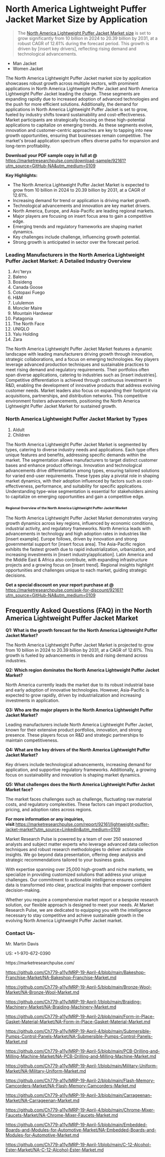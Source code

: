 <h1>North America Lightweight Puffer Jacket Market&nbsp;Size by Application</h1><blockquote><p>The <a href="https://marketresearchpulse.com/download-sample/92161?utm_source=GitHub-NA&amp;utm_medium=0109">North America Lightweight Puffer Jacket Market size</a> is set to grow significantly from 10 billion in 2024 to 20.39 billion by 2031, at a robust CAGR of 12.61% during the forecast period. This growth is driven by [insert key drivers], reflecting rising demand and technological advancements.</p></blockquote><ul><li>Man Jacket<li> Women Jacket</li></ul><p>The North America Lightweight Puffer Jacket market size by application showcases robust growth across multiple sectors, with prominent applications in North America Lightweight Puffer Jacket and North America Lightweight Puffer Jacket leading the charge. These segments are expanding rapidly due to increased adoption of advanced technologies and the push for more efficient solutions. Additionally, the demand for applications in North America Lightweight Puffer Jacket is set to grow, fueled by industry shifts toward sustainability and cost-effectiveness. Market participants are strategically focusing on these high-potential applications to capitalize on emerging trends. As these segments evolve, innovation and customer-centric approaches are key to tapping into new growth opportunities, ensuring that businesses remain competitive. The market's broad application spectrum offers diverse paths for expansion and long-term profitability.</p><p><strong>Download your PDF sample copy in full at @ </strong><a href="https://marketresearchpulse.com/download-sample/92161?utm_source=GitHub-NA&amp;utm_medium=0109">https://marketresearchpulse.com/download-sample/92161?utm_source=GitHub-NA&amp;utm_medium=0109</a></p><p><strong>Key Highlights: </strong></p><ul><li>The North America Lightweight Puffer Jacket Market is expected to grow from 10 billion in 2024 to 20.39 billion by 2031, at a CAGR of 12.61%.</li><li>Increasing demand for trend or application is driving market growth.</li><li>Technological advancements and innovation are key market drivers.</li><li>North America, Europe, and Asia-Pacific are leading regional markets.</li><li>Major players are focusing on insert focus area to gain a competitive edge.</li><li>Emerging trends and regulatory frameworks are shaping market dynamics.</li><li>Key challenges include challenge, influencing growth potential.</li><li>Strong growth is anticipated in sector over the forecast period.</li></ul><h3>Leading Manufacturers in the North America Lightweight Puffer Jacket Market: A Detailed Industry Overview</h3><ol><li>Arc'teryx</li><li>Baleno</li><li>Bosideng</li><li>Canada Goose</li><li>Cotopaxi Fuego</li><li>H&M</li><li>Lululemon</li><li>Moncler Maire</li><li>Mountain Hardwear</li><li>Patagonia</li><li>The North Face</li><li>UNIQLO</li><li>Yalu Holding</li><li>Zara</li></ol><div class="flex max-w-full flex-col flex-grow"><div class="min-h-8 text-message flex w-full flex-col items-end gap-2 whitespace-normal break-words [.text-message+&amp;]:mt-5" dir="auto" data-message-author-role="assistant" data-message-id="fd8432e4-4910-450d-b182-61b7bfb0a01f" data-message-model-slug="gpt-4o"><div class="flex w-full flex-col gap-1 empty:hidden first:pt-[3px]"><div class="markdown prose w-full break-words dark:prose-invert light"><p>The North America Lightweight Puffer Jacket Market features a dynamic landscape with leading manufacturers driving growth through innovation, strategic collaborations, and a focus on emerging technologies. Key players leverage advanced production techniques and sustainable practices to meet rising demand and regulatory requirements. Their portfolios often span diverse applications, catering to industries such as [insert industries]. Competitive differentiation is achieved through continuous investment in R&amp;D, enabling the development of innovative products that address evolving customer needs. Market leaders also focus on expanding their footprint via acquisitions, partnerships, and distribution networks. This competitive environment fosters advancements, positioning the North America Lightweight Puffer Jacket Market for sustained growth.</p></div></div></div></div><h3>North America Lightweight Puffer Jacket Market by Types</h3><ol><li>Aldult<li> Children</li></ol><div class="flex max-w-full flex-col flex-grow"><div class="min-h-8 text-message flex w-full flex-col items-end gap-2 whitespace-normal break-words [.text-message+&amp;]:mt-5" dir="auto" data-message-author-role="assistant" data-message-id="084470be-0bb7-4664-bddf-5156b4f41249" data-message-model-slug="gpt-4o-mini"><div class="flex w-full flex-col gap-1 empty:hidden first:pt-[3px]"><div class="markdown prose w-full break-words dark:prose-invert light"><p>The North America Lightweight Puffer Jacket Market is segmented by types, catering to diverse industry needs and applications. Each type offers unique features and benefits, addressing specific demands within the market. The segmentation allows manufacturers to target distinct customer bases and enhance product offerings. Innovation and technological advancements drive differentiation among types, ensuring tailored solutions for varied end-user requirements. These types play a pivotal role in shaping market dynamics, with their adoption influenced by factors such as cost-effectiveness, performance, and suitability for specific applications. Understanding type-wise segmentation is essential for stakeholders aiming to capitalize on emerging opportunities and gain a competitive edge.</p></div></div></div></div><h3><span style="font-size: 11px;">Regional Overview of the North America Lightweight Puffer Jacket Market</span></h3><div class="flex max-w-full flex-col flex-grow"><div class="min-h-8 text-message flex w-full flex-col items-end gap-2 whitespace-normal break-words [.text-message+&amp;]:mt-5" dir="auto" data-message-author-role="assistant" data-message-id="e9038762-ce64-4e30-91c9-9bd413514231" data-message-model-slug="gpt-4o-mini"><div class="flex w-full flex-col gap-1 empty:hidden first:pt-[3px]"><div class="markdown prose w-full break-words dark:prose-invert light"><p>The North America Lightweight Puffer Jacket Market demonstrates varying growth dynamics across key regions, influenced by economic conditions, industrial activity, and regulatory frameworks. North America leads with advancements in technology and high adoption rates in industries like [insert example]. Europe follows, driven by innovation and strong governmental support for [insert focus area]. The Asia-Pacific region exhibits the fastest growth due to rapid industrialization, urbanization, and increasing investments in [insert industry/application]. Latin America and the Middle East &amp; Africa also contribute, with expanding infrastructure projects and a growing focus on [insert trend]. Regional insights highlight opportunities and challenges unique to each market, guiding strategic decisions.</p></div></div></div></div><p><strong>Get a special discount on your report purchase at @ </strong><a href="https://marketresearchpulse.com/ask-for-discount/92161?utm_source=GitHub-NA&amp;utm_medium=0109">https://marketresearchpulse.com/ask-for-discount/92161?utm_source=GitHub-NA&amp;utm_medium=0109</a></p><h2>Frequently Asked Questions (FAQ) in the North America Lightweight Puffer Jacket Market</h2><p><strong>Q1: What is the growth forecast for the North America Lightweight Puffer Jacket Market?</strong></p><p>The North America Lightweight Puffer Jacket Market is projected to grow from 10 billion in 2024 to 20.39 billion by 2031, at a CAGR of 12.61%. This growth is fueled by advancements in trends and rising demand across industries.</p><p><strong>Q2: Which region dominates the North America Lightweight Puffer Jacket Market?</strong></p><p>North America currently leads the market due to its robust industrial base and early adoption of innovative technologies. However, Asia-Pacific is expected to grow rapidly, driven by industrialization and increasing investments in application.</p><p><strong>Q3: Who are the major players in the North America Lightweight Puffer Jacket Market?</strong></p><p>Leading manufacturers include North America Lightweight Puffer Jacket, known for their extensive product portfolios, innovation, and strong presence. These players focus on R&amp;D and strategic partnerships to maintain competitiveness.</p><p><strong>Q4: What are the key drivers of the North America Lightweight Puffer Jacket Market?</strong></p><p>Key drivers include technological advancements, increasing demand for application, and supportive regulatory frameworks. Additionally, a growing focus on sustainability and innovation is shaping market dynamics.</p><p><strong>Q5: What challenges does the North America Lightweight Puffer Jacket Market face?</strong></p><p>The market faces challenges such as challenge, fluctuating raw material costs, and regulatory complexities. These factors can impact production, pricing, and adoption rates across regions.</p><p><strong>For more information or any inquiries, visit&nbsp;</strong><a href="https://marketresearchpulse.com/report/92161/lightweight-puffer-jacket-market?utm_source=Linkedin&utm_medium=0109">https://marketresearchpulse.com/report/92161/lightweight-puffer-jacket-market?utm_source=Linkedin&utm_medium=0109</a></p><p>Market Research Pulse is powered by a team of over 250 seasoned analysts and subject matter experts who leverage advanced data collection techniques and robust research methodologies to deliver actionable insights. We go beyond data presentation, offering deep analysis and strategic recommendations tailored to your business goals.</p><p>With expertise spanning over 25,000 high-growth and niche markets, we specialize in providing customized solutions that address your unique challenges. Our commitment to actionable intelligence ensures complex data is transformed into clear, practical insights that empower confident decision-making.</p><p>Whether you require a comprehensive market report or a bespoke research solution, our flexible approach is designed to meet your needs. At Market Research Pulse, we are dedicated to equipping you with the intelligence necessary to stay competitive and achieve sustainable growth in the evolving North America Lightweight Puffer Jacket market.</p><h3><strong>Contact Us-</strong></h3><p>Mr. Martin Davis</p><p>US: +1-970-672-0390</p><p>https://marketresearchpulse.com/</p><p><a href="https://github.com/Ch779-a11y/MRP-19-April-4/blob/main/Bakeshop-Franchise-Market/NA-Bakeshop-Franchise-Market.md">https://github.com/Ch779-a11y/MRP-19-April-4/blob/main/Bakeshop-Franchise-Market/NA-Bakeshop-Franchise-Market.md</a></p><p><a href="https://github.com/Ch779-a11y/MRP-19-April-5/blob/main/Bronze-Wool-Market/NA-Bronze-Wool-Market.md">https://github.com/Ch779-a11y/MRP-19-April-5/blob/main/Bronze-Wool-Market/NA-Bronze-Wool-Market.md</a></p><p><a href="https://github.com/Ch779-a11y/MRP-19-April-1/blob/main/Braiding-Machinery-Market/NA-Braiding-Machinery-Market.md">https://github.com/Ch779-a11y/MRP-19-April-1/blob/main/Braiding-Machinery-Market/NA-Braiding-Machinery-Market.md</a></p><p><a href="https://github.com/Ch779-a11y/MRP-19-April-2/blob/main/Form-in-Place-Gasket-Material-Market/NA-Form-in-Place-Gasket-Material-Market.md">https://github.com/Ch779-a11y/MRP-19-April-2/blob/main/Form-in-Place-Gasket-Material-Market/NA-Form-in-Place-Gasket-Material-Market.md</a></p><p><a href="https://github.com/Ch779-a11y/MRP-19-April-4/blob/main/Submersible-Pumps-Control-Panels-Market/NA-Submersible-Pumps-Control-Panels-Market.md">https://github.com/Ch779-a11y/MRP-19-April-4/blob/main/Submersible-Pumps-Control-Panels-Market/NA-Submersible-Pumps-Control-Panels-Market.md</a></p><p><a href="https://github.com/Ch779-a11y/MRP-19-April-5/blob/main/PCB-Drilling-and-Milling-Machine-Market/NA-PCB-Drilling-and-Milling-Machine-Market.md">https://github.com/Ch779-a11y/MRP-19-April-5/blob/main/PCB-Drilling-and-Milling-Machine-Market/NA-PCB-Drilling-and-Milling-Machine-Market.md</a></p><p><a href="https://github.com/Ch779-a11y/MRP-19-April-1/blob/main/Military-Uniform-Market/NA-Military-Uniform-Market.md">https://github.com/Ch779-a11y/MRP-19-April-1/blob/main/Military-Uniform-Market/NA-Military-Uniform-Market.md</a></p><p><a href="https://github.com/Ch779-a11y/MRP-19-April-2/blob/main/Flash-Memory-Camcorders-Market/NA-Flash-Memory-Camcorders-Market.md">https://github.com/Ch779-a11y/MRP-19-April-2/blob/main/Flash-Memory-Camcorders-Market/NA-Flash-Memory-Camcorders-Market.md</a></p><p><a href="https://github.com/Ch779-a11y/MRP-19-April-3/blob/main/Carrageenan-Market/NA-Carrageenan-Market.md">https://github.com/Ch779-a11y/MRP-19-April-3/blob/main/Carrageenan-Market/NA-Carrageenan-Market.md</a></p><p><a href="https://github.com/Ch779-a11y/MRP-19-April-4/blob/main/Chrome-Mixer-Faucets-Market/NA-Chrome-Mixer-Faucets-Market.md">https://github.com/Ch779-a11y/MRP-19-April-4/blob/main/Chrome-Mixer-Faucets-Market/NA-Chrome-Mixer-Faucets-Market.md</a></p><p><a href="https://github.com/Ch779-a11y/MRP-19-April-5/blob/main/Embedded-Boards-and-Modules-for-Automotive-Market/NA-Embedded-Boards-and-Modules-for-Automotive-Market.md">https://github.com/Ch779-a11y/MRP-19-April-5/blob/main/Embedded-Boards-and-Modules-for-Automotive-Market/NA-Embedded-Boards-and-Modules-for-Automotive-Market.md</a></p><p><a href="https://github.com/Ch779-a11y/MRP-19-April-1/blob/main/C-12-Alcohol-Ester-Market/NA-C-12-Alcohol-Ester-Market.md">https://github.com/Ch779-a11y/MRP-19-April-1/blob/main/C-12-Alcohol-Ester-Market/NA-C-12-Alcohol-Ester-Market.md</a></p>
